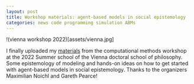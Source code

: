 ```yaml
---
layout: post
title: Workshop materials: agent-based models in social epistemology
categories: news code programming simulation ABMs
---
```


!(vienna workshop 2022)[assets/vienna.jpg]

I finally uploaded my [materials](https://github.com/samulipo/abms-vienna) from the computational methods workshop at the 2022 Summer school of the Vienna doctoral school of philosophy. Some epistemology of modeling and hands-on ideas on how to get started with agent-based models in social epistemology. Thanks to the organizers Maximilian Noichl and Gareth Pearce!

<!--more-->
